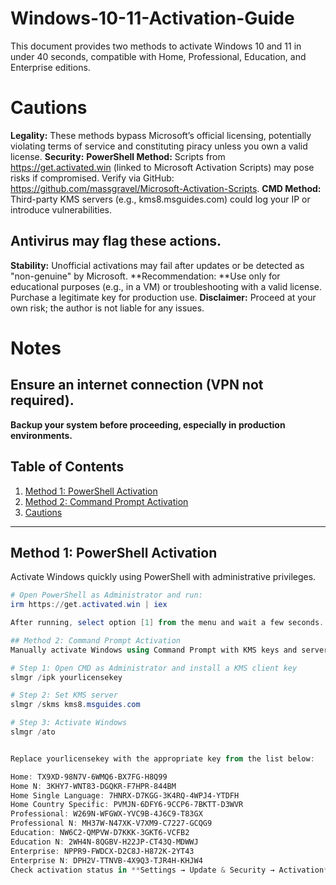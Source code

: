# Windows-10-11-Activation-Guide
This document provides two methods to activate Windows 10 and 11 in under 40 seconds, compatible with Home, Professional, Education, and Enterprise editions.

# Cautions
**Legality:** These methods bypass Microsoft’s official licensing, potentially violating terms of service and constituting piracy unless you own a valid license.
**Security:**
**PowerShell Method:** Scripts from https://get.activated.win (linked to Microsoft Activation Scripts) may pose risks if compromised. Verify via GitHub: https://github.com/massgravel/Microsoft-Activation-Scripts.
**CMD Method:** Third-party KMS servers (e.g., kms8.msguides.com) could log your IP or introduce vulnerabilities.
## Antivirus may flag these actions.
**Stability:** Unofficial activations may fail after updates or be detected as "non-genuine" by Microsoft.
**Recommendation: **Use only for educational purposes (e.g., in a VM) or troubleshooting with a valid license. Purchase a legitimate key for production use.
**Disclaimer:** Proceed at your own risk; the author is not liable for any issues.

# Notes
## Ensure an internet connection (VPN not required).
**Backup your system before proceeding, especially in production environments.**

## Table of Contents  
1. [Method 1: PowerShell Activation](#method-1-powershell-activation)  
2. [Method 2: Command Prompt Activation](#method-2-command-prompt-activation)  
3. [Cautions](#cautions)  

---

## Method 1: PowerShell Activation  
Activate Windows quickly using PowerShell with administrative privileges.  

```powershell
# Open PowerShell as Administrator and run:
irm https://get.activated.win | iex

After running, select option [1] from the menu and wait a few seconds. Check activation status in **Settings → Update & Security → Activation**.

## Method 2: Command Prompt Activation
Manually activate Windows using Command Prompt with KMS keys and server.

# Step 1: Open CMD as Administrator and install a KMS client key
slmgr /ipk yourlicensekey

# Step 2: Set KMS server
slmgr /skms kms8.msguides.com

# Step 3: Activate Windows
slmgr /ato


Replace yourlicensekey with the appropriate key from the list below:

Home: TX9XD-98N7V-6WMQ6-BX7FG-H8Q99
Home N: 3KHY7-WNT83-DGQKR-F7HPR-844BM
Home Single Language: 7HNRX-D7KGG-3K4RQ-4WPJ4-YTDFH
Home Country Specific: PVMJN-6DFY6-9CCP6-7BKTT-D3WVR
Professional: W269N-WFGWX-YVC9B-4J6C9-T83GX
Professional N: MH37W-N47XK-V7XM9-C7227-GCQG9
Education: NW6C2-QMPVW-D7KKK-3GKT6-VCFB2
Education N: 2WH4N-8QGBV-H22JP-CT43Q-MDWWJ
Enterprise: NPPR9-FWDCX-D2C8J-H872K-2YT43
Enterprise N: DPH2V-TTNVB-4X9Q3-TJR4H-KHJW4
Check activation status in **Settings → Update & Security → Activation**.
